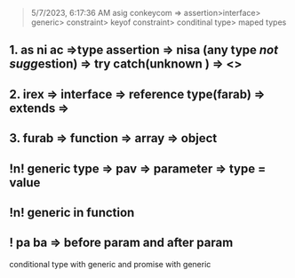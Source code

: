 > 5/7/2023, 6:17:36 AM
> asig conkeycom => assertion>interface> generic> constraint> keyof constraint> conditinal type> maped types 

## 1.  as ni ac =>type assertion => nisa (any type *not sugg*estion) => try catch(unknown ) => <>

## 2.  irex  => interface => reference type(farab) => extends =>

## 3.  furab => function => array => object

##  !n! generic type => pav => parameter => type = value

## !n! generic in function 
##  ! pa ba => before param and after param

<!-- ?gap! -->
conditional type with generic and promise with generic 
